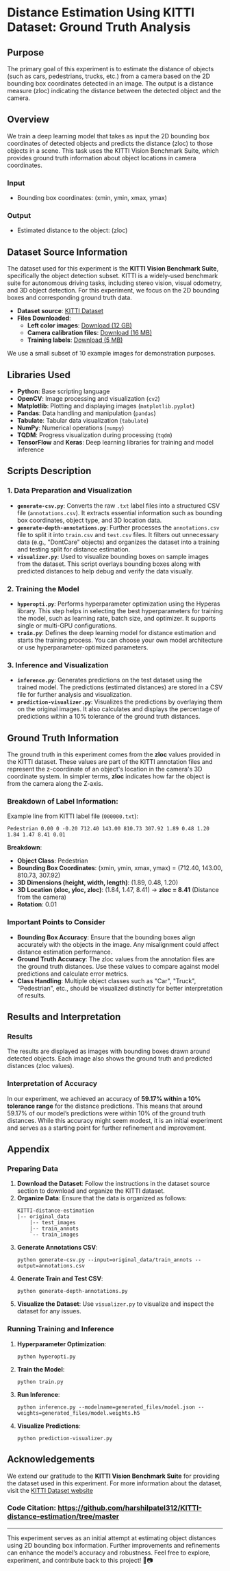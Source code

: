 
# Distance Estimation Using KITTI Dataset: Ground Truth Analysis

## Purpose
The primary goal of this experiment is to estimate the distance of objects (such as cars, pedestrians, trucks, etc.) from a camera based on the 2D bounding box coordinates detected in an image. The output is a distance measure (zloc) indicating the distance between the detected object and the camera. 

## Overview
We train a deep learning model that takes as input the 2D bounding box coordinates of detected objects and predicts the distance (zloc) to those objects in a scene. This task uses the KITTI Vision Benchmark Suite, which provides ground truth information about object locations in camera coordinates.

### Input
- Bounding box coordinates: (xmin, ymin, xmax, ymax)

### Output
- Estimated distance to the object: (zloc)

## Dataset Source Information
The dataset used for this experiment is the **KITTI Vision Benchmark Suite**, specifically the object detection subset. KITTI is a widely-used benchmark suite for autonomous driving tasks, including stereo vision, visual odometry, and 3D object detection. For this experiment, we focus on the 2D bounding boxes and corresponding ground truth data.

- **Dataset source**: [KITTI Dataset](https://www.cvlibs.net/datasets/kitti/eval_object.php?obj_benchmark=2d)
- **Files Downloaded**:
  - **Left color images**: [Download (12 GB)](https://s3.eu-central-1.amazonaws.com/avg-kitti/data_object_image_2.zip)
  - **Camera calibration files**: [Download (16 MB)](https://s3.eu-central-1.amazonaws.com/avg-kitti/data_object_calib.zip)
  - **Training labels**: [Download (5 MB)](https://s3.eu-central-1.amazonaws.com/avg-kitti/data_object_label_2.zip)

We use a small subset of 10 example images for demonstration purposes.

## Libraries Used
- **Python**: Base scripting language
- **OpenCV**: Image processing and visualization (`cv2`)
- **Matplotlib**: Plotting and displaying images (`matplotlib.pyplot`)
- **Pandas**: Data handling and manipulation (`pandas`)
- **Tabulate**: Tabular data visualization (`tabulate`)
- **NumPy**: Numerical operations (`numpy`)
- **TQDM**: Progress visualization during processing (`tqdm`)
- **TensorFlow** and **Keras**: Deep learning libraries for training and model inference

## Scripts Description

### 1. **Data Preparation and Visualization**
- **`generate-csv.py`**: Converts the raw `.txt` label files into a structured CSV file (`annotations.csv`). It extracts essential information such as bounding box coordinates, object type, and 3D location data.
- **`generate-depth-annotations.py`**: Further processes the `annotations.csv` file to split it into `train.csv` and `test.csv` files. It filters out unnecessary data (e.g., "DontCare" objects) and organizes the dataset into a training and testing split for distance estimation.
- **`visualizer.py`**: Used to visualize bounding boxes on sample images from the dataset. This script overlays bounding boxes along with predicted distances to help debug and verify the data visually.

### 2. **Training the Model**
- **`hyperopti.py`**: Performs hyperparameter optimization using the Hyperas library. This step helps in selecting the best hyperparameters for training the model, such as learning rate, batch size, and optimizer. It supports single or multi-GPU configurations.
- **`train.py`**: Defines the deep learning model for distance estimation and starts the training process. You can choose your own model architecture or use hyperparameter-optimized parameters.

### 3. **Inference and Visualization**
- **`inference.py`**: Generates predictions on the test dataset using the trained model. The predictions (estimated distances) are stored in a CSV file for further analysis and visualization.
- **`prediction-visualizer.py`**: Visualizes the predictions by overlaying them on the original images. It also calculates and displays the percentage of predictions within a 10% tolerance of the ground truth distances.

## Ground Truth Information
The ground truth in this experiment comes from the **zloc** values provided in the KITTI dataset. These values are part of the KITTI annotation files and represent the z-coordinate of an object's location in the camera's 3D coordinate system. In simpler terms, **zloc** indicates how far the object is from the camera along the Z-axis. 

### Breakdown of Label Information:
Example line from KITTI label file (`000000.txt`):

```
Pedestrian 0.00 0 -0.20 712.40 143.00 810.73 307.92 1.89 0.48 1.20 1.84 1.47 8.41 0.01
```

**Breakdown**:
- **Object Class**: Pedestrian
- **Bounding Box Coordinates**: (xmin, ymin, xmax, ymax) = (712.40, 143.00, 810.73, 307.92)
- **3D Dimensions (height, width, length)**: (1.89, 0.48, 1.20)
- **3D Location (xloc, yloc, zloc)**: (1.84, 1.47, 8.41) → **zloc = 8.41** (Distance from the camera)
- **Rotation**: 0.01

### Important Points to Consider
- **Bounding Box Accuracy**: Ensure that the bounding boxes align accurately with the objects in the image. Any misalignment could affect distance estimation performance.
- **Ground Truth Accuracy**: The zloc values from the annotation files are the ground truth distances. Use these values to compare against model predictions and calculate error metrics.
- **Class Handling**: Multiple object classes such as "Car", "Truck", "Pedestrian", etc., should be visualized distinctly for better interpretation of results.

## Results and Interpretation
### Results
The results are displayed as images with bounding boxes drawn around detected objects. Each image also shows the ground truth and predicted distances (zloc values). 

### Interpretation of Accuracy
In our experiment, we achieved an accuracy of **59.17% within a 10% tolerance range** for the distance predictions. This means that around 59.17% of our model’s predictions were within 10% of the ground truth distances. While this accuracy might seem modest, it is an initial experiment and serves as a starting point for further refinement and improvement.

## Appendix
### Preparing Data
1. **Download the Dataset**: Follow the instructions in the dataset source section to download and organize the KITTI dataset.
2. **Organize Data**: Ensure that the data is organized as follows:
   ```
   KITTI-distance-estimation
   |-- original_data
       |-- test_images
       |-- train_annots
       `-- train_images
   ```
3. **Generate Annotations CSV**:
   ```shell
   python generate-csv.py --input=original_data/train_annots --output=annotations.csv
   ```
4. **Generate Train and Test CSV**:
   ```shell
   python generate-depth-annotations.py
   ```
5. **Visualize the Dataset**: Use `visualizer.py` to visualize and inspect the dataset for any issues.

### Running Training and Inference
1. **Hyperparameter Optimization**:
   ```shell
   python hyperopti.py
   ```
2. **Train the Model**:
   ```shell
   python train.py
   ```
3. **Run Inference**:
   ```shell
   python inference.py --modelname=generated_files/model.json --weights=generated_files/model.weights.h5
   ```
4. **Visualize Predictions**:
   ```shell
   python prediction-visualizer.py
   ```

## Acknowledgements
We extend our gratitude to the **KITTI Vision Benchmark Suite** for providing the dataset used in this experiment. For more information about the dataset, visit the [KITTI Dataset website](http://www.cvlibs.net/datasets/kitti/)

### Code Citation: <a href="https://github.com/harshilpatel312/KITTI-distance-estimation/tree/master" target="_blank">https://github.com/harshilpatel312/KITTI-distance-estimation/tree/master</a>

---

This experiment serves as an initial attempt at estimating object distances using 2D bounding box information. Further improvements and refinements can enhance the model’s accuracy and robustness. Feel free to explore, experiment, and contribute back to this project! 🚗📷

